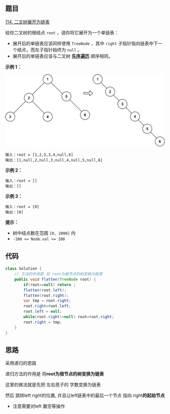 ## 题目

[114. 二叉树展开为链表](https://leetcode.cn/problems/flatten-binary-tree-to-linked-list/)

给你二叉树的根结点 `root` ，请你将它展开为一个单链表：

- 展开后的单链表应该同样使用 `TreeNode` ，其中 `right` 子指针指向链表中下一个结点，而左子指针始终为 `null` 。
- 展开后的单链表应该与二叉树 [**先序遍历**](https://baike.baidu.com/item/先序遍历/6442839?fr=aladdin) 顺序相同。

 

**示例 1：**

![img](assets/flaten.jpg)

```
输入：root = [1,2,5,3,4,null,6]
输出：[1,null,2,null,3,null,4,null,5,null,6]
```

**示例 2：**

```
输入：root = []
输出：[]
```

**示例 3：**

```
输入：root = [0]
输出：[0]
```

 

**提示：**

- 树中结点数在范围 `[0, 2000]` 内
- `-100 <= Node.val <= 100`

## 代码

```java
class Solution {
    // 方法的作用是 将 root为根节点的树变换为链表
    public void flatten(TreeNode root) {
        if(root==null) return ; 
        flatten(root.left);
        flatten(root.right);
        var tmp = root.right;
        root.right=root.left;
        root.left = null;
        while(root.right!=null) root=root.right;
        root.right = tmp;
    }
}
```

## 思路

采用递归的思路

递归方法的作用是 将**root为根节点的树变换为链表**

这里的做法就是先把 左右孩子的 字数变换为链表

然后 跳转left right的位置, 并且让left链表中的最后一个节点 指向 right**的起始节点**

- 注意需要对left 置空等操作